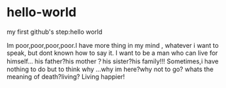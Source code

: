 # hello-world
my first github's step:hello world

Im poor,poor,poor,poor.I have more thing in my mind , whatever i want to speak, but dont known how to say it.
I want to be a man who can live for himself... his father?his mother？his sister?his family!!! Sometimes,i have nothing to do
but to think why  ...why im here?why not to go? whats the meaning of death?living?
Living happier!
